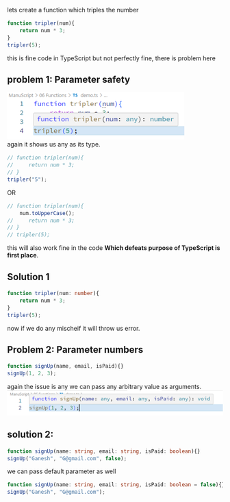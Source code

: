 lets create a function which triples the number  
```typescript
function tripler(num){
    return num * 3;
}
tripler(5);
```  
this is fine code in TypeScript but not perfectly fine, there is problem here  
## problem 1: Parameter safety
![12](../../Assets/Images/0112.PNG)  
again it shows us any as its type.  
```typescript
// function tripler(num){
//     return num * 3;
// }
tripler("5");
```  
OR
```typescript
// function tripler(num){
    num.toUpperCase();
//     return num * 3;
// }
// tripler(5);
```  
this will also work fine in the code **Which defeats purpose of TypeScript is first place**.  

## Solution 1
```typescript
function tripler(num: number){
    return num * 3;
}
tripler(5);
```  
now if we do any mischeif it will throw us error.

## Problem 2: Parameter numbers
```typescript
function signUp(name, email, isPaid){}
signUp(1, 2, 3);
```  
again the issue is any we can pass any arbitrary value as arguments.  
![13](../../Assets/Images/0113.PNG)  

## solution 2:
```typescript
function signUp(name: string, email: string, isPaid: boolean){}
signUp("Ganesh", "G@gmail.com", false);
```  
we can pass default parameter as well
```typescript
function signUp(name: string, email: string, isPaid: boolean = false){}
signUp("Ganesh", "G@gmail.com");
```  